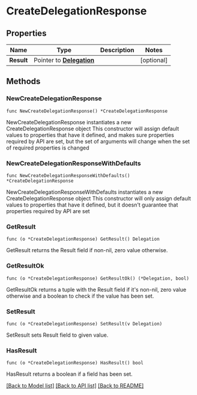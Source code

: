 # CreateDelegationResponse

## Properties

Name | Type | Description | Notes
------------ | ------------- | ------------- | -------------
**Result** | Pointer to [**Delegation**](Delegation.md) |  | [optional] 

## Methods

### NewCreateDelegationResponse

`func NewCreateDelegationResponse() *CreateDelegationResponse`

NewCreateDelegationResponse instantiates a new CreateDelegationResponse object
This constructor will assign default values to properties that have it defined,
and makes sure properties required by API are set, but the set of arguments
will change when the set of required properties is changed

### NewCreateDelegationResponseWithDefaults

`func NewCreateDelegationResponseWithDefaults() *CreateDelegationResponse`

NewCreateDelegationResponseWithDefaults instantiates a new CreateDelegationResponse object
This constructor will only assign default values to properties that have it defined,
but it doesn't guarantee that properties required by API are set

### GetResult

`func (o *CreateDelegationResponse) GetResult() Delegation`

GetResult returns the Result field if non-nil, zero value otherwise.

### GetResultOk

`func (o *CreateDelegationResponse) GetResultOk() (*Delegation, bool)`

GetResultOk returns a tuple with the Result field if it's non-nil, zero value otherwise
and a boolean to check if the value has been set.

### SetResult

`func (o *CreateDelegationResponse) SetResult(v Delegation)`

SetResult sets Result field to given value.

### HasResult

`func (o *CreateDelegationResponse) HasResult() bool`

HasResult returns a boolean if a field has been set.


[[Back to Model list]](../README.md#documentation-for-models) [[Back to API list]](../README.md#documentation-for-api-endpoints) [[Back to README]](../README.md)


